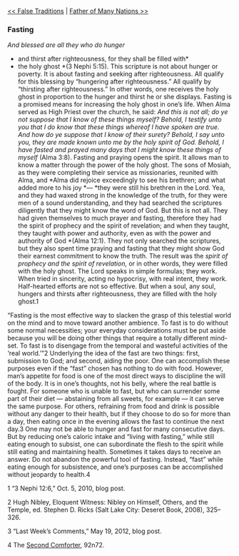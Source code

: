 [<< False Traditions](False%20Traditions.md)  |  [Father of Many Nations >>](Father%20of%20Many%20Nations.md)

### Fasting

*And blessed are all they who do hunger*
* and thirst after righteousness, for they shall be filled with*
* the holy ghost *(3 Nephi 5:15). This scripture is not about hunger or poverty. It is about fasting and seeking after righteousness. All qualify for this blessing by “hungering after righteousness.” All qualify by “thirsting after righteousness.” In other words, one receives the holy ghost in proportion to the hunger and thirst he or she displays. Fasting is a promised means for increasing the holy ghost in one’s life. When Alma served as High Priest over the church, he said: *And this is not all; do ye not suppose that I know of these things myself? Behold, I testify unto you that I do know that these things whereof I have spoken are true. And how do ye suppose that I know of their surety? Behold, I say unto you, they are made known unto me by the holy spirit of God. Behold, I have fasted and prayed many days that I might know these things of myself* (Alma 3:8). Fasting and praying opens the spirit. It allows man to know a matter through the power of the holy ghost. The sons of Mosiah, as they were completing their service as missionaries, reunited with Alma, and *Alma did rejoice exceedingly to see his brethren; and what added more to his joy *— *they were still his brethren in the Lord. Yea, and they had waxed strong in the knowledge of the truth, for they were men of a sound understanding, and they had searched the scriptures diligently that they might know the word of God. But this is not all. They had given themselves to much prayer and fasting, therefore they had the spirit of prophecy and the spirit of revelation; and when they taught, they taught with power and authority, even as with the power and authority of God *(Alma 12:1). They not only searched the scriptures, but they also spent time praying and fasting that they might show God their earnest commitment to know the truth. The result was the *spirit of prophecy and the spirit of revelation,* or in other words, they were filled with the holy ghost. The Lord speaks in simple formulas; they work. When tried in sincerity, acting no hypocrisy, with real intent, they work. Half-hearted efforts are not so effective. But when a soul, any soul, hungers and thirsts after righteousness, they are filled with the holy ghost.1

“Fasting is the most effective way to slacken the grasp of this telestial world on the mind and to move toward another ambience. To fast is to do without some normal necessities; your everyday considerations must be put aside because you will be doing other things that require a totally different mind-set. To fast is to disengage from the temporal and wasteful activities of the ‘real world.’”2 Underlying the idea of the fast are two things: first, submission to God; and second, aiding the poor. One can accomplish these purposes even if the “fast” chosen has nothing to do with food. However, man’s appetite for food is one of the most direct ways to discipline the will of the body. It is in one’s thoughts, not his belly, where the real battle is fought. For someone who is unable to fast, but who can surrender some part of their diet — abstaining from all sweets, for example — it can serve the same purpose. For others, refraining from food and drink is possible without any danger to their health, but if they choose to do so for more than a day, then eating once in the evening allows the fast to continue the next day.3 One may not be able to hunger and fast for many consecutive days. But by reducing one’s caloric intake and “living with fasting,” while still eating enough to subsist, one can subordinate the flesh to the spirit while still eating and maintaining health. Sometimes it takes days to receive an answer. Do not abandon the powerful tool of fasting. Instead, “fast” while eating enough for subsistence, and one’s purposes can be accomplished without jeopardy to health.4



1 “3 Nephi 12:6,” Oct. 5, 2010, blog post.


2 Hugh Nibley, Eloquent Witness: Nibley on Himself, Others, and the Temple, ed. Stephen D. Ricks (Salt Lake City: Deseret Book, 2008), 325–326.


3 “Last Week’s Comments,” May 19, 2012, blog post.


4 The [Second Comforter](#), 92n72.